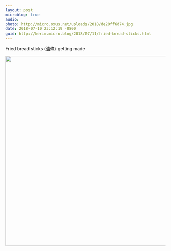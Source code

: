 ```yaml
---
layout: post
microblog: true
audio: 
photo: http://micro.oxus.net/uploads/2018/de20ff6d74.jpg
date: 2018-07-10 23:12:19 -0800
guid: http://kerim.micro.blog/2018/07/11/fried-bread-sticks.html
---
```

Fried bread sticks (油條) getting made

<img src="http://micro.oxus.net/uploads/2018/de20ff6d74.jpg" width="600" height="598" />
